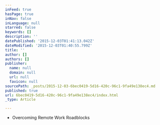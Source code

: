 ```yaml
---
inFeed: true
hasPage: true
inNav: false
inLanguage: null
starred: false
keywords: []
description: ''
datePublished: '2015-12-03T01:41:13.042Z'
dateModified: '2015-12-03T01:40:55.799Z'
title: ''
author: []
authors: []
publisher:
  name: null
  domain: null
  url: null
  favicon: null
sourcePath: _posts/2015-12-03-6bec0419-5d16-420c-96c1-9fa49e138ec4.md
published: true
url: 6bec0419-5d16-420c-96c1-9fa49e138ec4/index.html
_type: Article

---
```

* Overcoming Remote Work Roadblocks